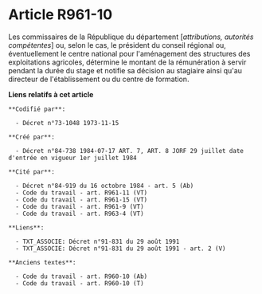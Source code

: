 # Article R961-10

Les commissaires de la République du département [*attributions, autorités compétentes*] ou, selon le cas, le président du
conseil régional ou, éventuellement le centre national pour l'aménagement des structures des exploitations agricoles,
détermine le montant de la rémunération à servir pendant la durée du stage et notifie sa décision au stagiaire ainsi qu'au
directeur de l'établissement ou du centre de formation.

**Liens relatifs à cet article**

	**Codifié par**:

	  - Décret n°73-1048 1973-11-15

	**Créé par**:

	  - Décret n°84-738 1984-07-17 ART. 7, ART. 8 JORF 29 juillet date d'entrée en vigueur 1er juillet 1984

	**Cité par**:

	  - Décret n°84-919 du 16 octobre 1984 - art. 5 (Ab)
	  - Code du travail - art. R961-11 (VT)
	  - Code du travail - art. R961-15 (VT)
	  - Code du travail - art. R961-9 (VT)
	  - Code du travail - art. R963-4 (VT)

	**Liens**:

	  - TXT_ASSOCIE: Décret n°91-831 du 29 août 1991
	  - TXT_ASSOCIE: Décret n°91-831 du 29 août 1991 - art. 2 (V)

	**Anciens textes**:

	  - Code du travail - art. R960-10 (Ab)
	  - Code du travail - art. R960-10 (T)
